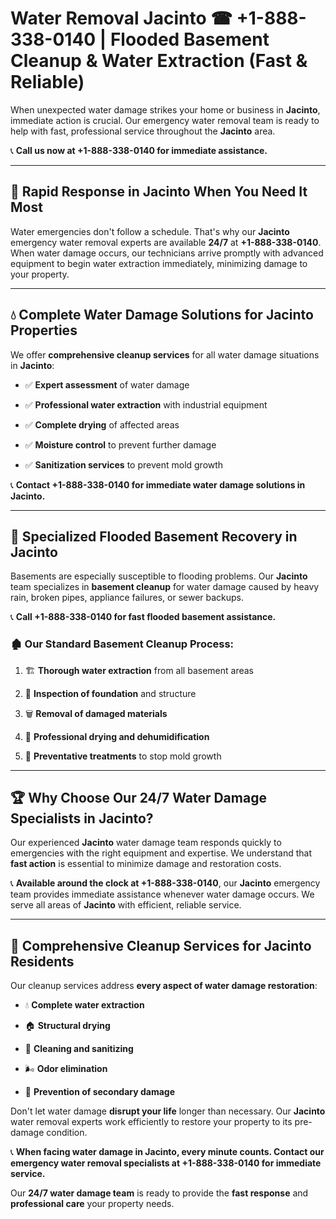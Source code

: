 # Water Removal Jacinto ☎ +1-888-338-0140 | Flooded Basement Cleanup & Water Extraction (Fast & Reliable)

When unexpected water damage strikes your home or business in **Jacinto**, immediate action is crucial. Our emergency water removal team is ready to help with fast, professional service throughout the **Jacinto** area. 

📞 **Call us now at +1-888-338-0140 for immediate assistance.**
---
## 🚀 Rapid Response in Jacinto When You Need It Most
Water emergencies don't follow a schedule. That's why our **Jacinto** emergency water removal experts are available **24/7** at **+1-888-338-0140**. When water damage occurs, our technicians arrive promptly with advanced equipment to begin water extraction immediately, minimizing damage to your property.
---
## 💧 Complete Water Damage Solutions for Jacinto Properties
We offer **comprehensive cleanup services** for all water damage situations in **Jacinto**:
- ✅ **Expert assessment** of water damage  
- ✅ **Professional water extraction** with industrial equipment  
- ✅ **Complete drying** of affected areas  
- ✅ **Moisture control** to prevent further damage  
- ✅ **Sanitization services** to prevent mold growth  
📞 **Contact +1-888-338-0140 for immediate water damage solutions in Jacinto.**
---
## 🌊 Specialized Flooded Basement Recovery in Jacinto
Basements are especially susceptible to flooding problems. Our **Jacinto** team specializes in **basement cleanup** for water damage caused by heavy rain, broken pipes, appliance failures, or sewer backups. 
📞 **Call +1-888-338-0140 for fast flooded basement assistance.**
### 🏚️ Our Standard Basement Cleanup Process:
1. 🏗️ **Thorough water extraction** from all basement areas  
2. 🔎 **Inspection of foundation** and structure  
3. 🗑️ **Removal of damaged materials**  
4. 💨 **Professional drying and dehumidification**  
5. 🚫 **Preventative treatments** to stop mold growth  
---
## 🏆 Why Choose Our 24/7 Water Damage Specialists in Jacinto?
Our experienced **Jacinto** water damage team responds quickly to emergencies with the right equipment and expertise. We understand that **fast action** is essential to minimize damage and restoration costs.
📞 **Available around the clock at +1-888-338-0140**, our **Jacinto** emergency team provides immediate assistance whenever water damage occurs. We serve all areas of **Jacinto** with efficient, reliable service.
---
## 🧹 Comprehensive Cleanup Services for Jacinto Residents
Our cleanup services address **every aspect of water damage restoration**:
- 💧 **Complete water extraction**  
- 🏠 **Structural drying**  
- 🧼 **Cleaning and sanitizing**  
- 🌬️ **Odor elimination**  
- 🚫 **Prevention of secondary damage**  
Don't let water damage **disrupt your life** longer than necessary. Our **Jacinto** water removal experts work efficiently to restore your property to its pre-damage condition.
📞 **When facing water damage in Jacinto, every minute counts. Contact our emergency water removal specialists at +1-888-338-0140 for immediate service.**
Our **24/7 water damage team** is ready to provide the **fast response** and **professional care** your property needs.
